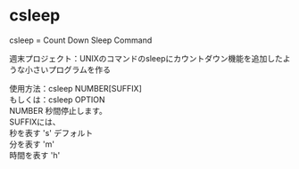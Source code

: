 # csleep
csleep = Count Down Sleep Command  

週末プロジェクト：UNIXのコマンドのsleepにカウントダウン機能を追加したような小さいプログラムを作る  
  
  
使用方法：csleep NUMBER[SUFFIX]  
もしくは：csleep OPTION  
NUMBER 秒間停止します。  
SUFFIXには、  
秒を表す 's' デフォルト  
分を表す 'm'  
時間を表す 'h'  
